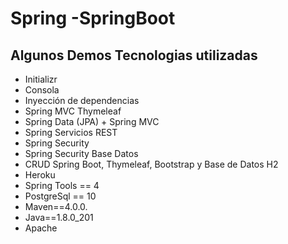 ﻿# Spring -SpringBoot

## Algunos Demos Tecnologias utilizadas

- Initializr
- Consola
- Inyección de dependencias
- Spring MVC Thymeleaf
- Spring Data (JPA) + Spring MVC
- Spring Servicios REST
- Spring Security
- Spring Security Base Datos
- CRUD Spring Boot, Thymeleaf, Bootstrap y Base de Datos H2 
- Heroku
- Spring Tools == 4
- PostgreSql == 10
- Maven==4.0.0.
- Java==1.8.0_201
- Apache 
